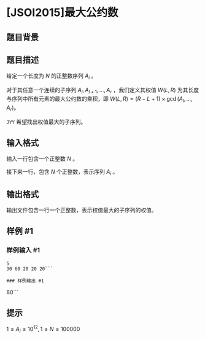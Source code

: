 # [JSOI2015]最大公约数

## 题目背景



## 题目描述

给定一个长度为 $N$ 的正整数序列 $A_i$ 。

对于其任意一个连续的子序列 $A_l,A_{l+1},...,A_r$ ，我们定义其权值 $W(L,R)$ 为其长度与序列中所有元素的最大公约数的乘积，即 $W(L,R) = (R-L+1) × \gcd (A_l,...,A_r)$。

`JYY` 希望找出权值最大的子序列。

## 输入格式

输入一行包含一个正整数 $N$ 。

接下来一行，包含 $N$ 个正整数，表示序列 $A_i$ 。
 

## 输出格式

输出文件包含一行一个正整数，表示权值最大的子序列的权值。

## 样例 #1

### 样例输入 #1
```
5
30 60 20 20 20```

### 样例输出 #1

```
80```

## 提示

$1 \le  A_i \le  10^{12}, 1 \le  N \le  100000$
